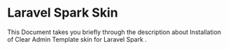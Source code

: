 # Laravel Spark Skin

This Document takes you briefly through the description about Installation of Clear Admin Template skin for Laravel Spark .

